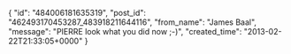  {
   "id": "484006181635319",
   "post_id": "462493170453287_483918211644116",
   "from_name": "James Baal",
   "message": "PIERRE look what you did now  ;-)",
   "created_time": "2013-02-22T21:33:05+0000"
 }
